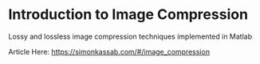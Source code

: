 # Introduction to Image Compression
Lossy and lossless image compression techniques implemented in Matlab

Article Here: https://simonkassab.com/#/image_compression

